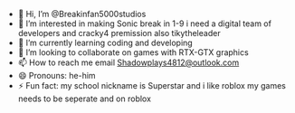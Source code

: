 - 👋 Hi, I’m @Breakinfan5000studios
- 👀 I’m interested in making Sonic break in 1-9 i need a digital team of developers and cracky4 premission also tikytheleader
- 🌱 I’m currently learning coding and developing
- 💞️ I’m looking to collaborate on games with RTX-GTX graphics
- 📫 How to reach me email Shadowplays4812@outlook.com
- 😄 Pronouns: he-him
- ⚡ Fun fact: my school nickname is Superstar and i like roblox my games needs to be seperate and on roblox
